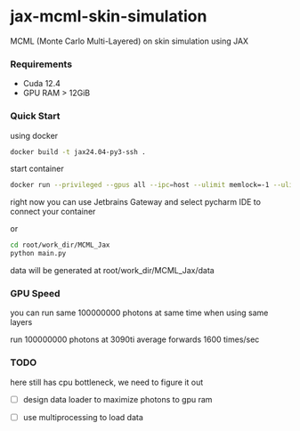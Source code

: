 # jax-mcml-skin-simulation
MCML (Monte Carlo Multi-Layered) on skin simulation using JAX

### Requirements
* Cuda 12.4
* GPU RAM > 12GiB

### Quick Start
using docker
```bash
docker build -t jax24.04-py3-ssh .
```
start container
```bash
docker run --privileged --gpus all --ipc=host --ulimit memlock=-1 --ulimit stack=67108864 -p 2222:22 -v .:/root/work_dir/MCML_Jax -d jax24.04-py3-ssh
```

right now you can use Jetbrains Gateway and select pycharm IDE to connect your container

or

```bash
cd root/work_dir/MCML_Jax
python main.py
```

data will be generated at root/work_dir/MCML_Jax/data


### GPU Speed
you can run same 100000000 photons at same time when using same layers

run 100000000 photons at 3090ti average forwards 1600 times/sec

### TODO
here still has cpu bottleneck, we need to figure it out
- [ ] design data loader to maximize photons to gpu ram
- [ ] use multiprocessing to load data

